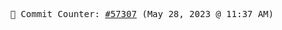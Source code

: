 <p align="center">
    <samp>
        📮 Commit Counter: <a href="https://github.com/Javascript-void0/Javascript-void0/commits/main">#57307</a> (May 28, 2023 @ 11:37 AM)
    </samp>
</p>